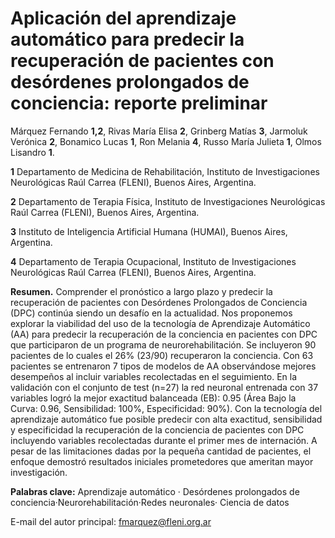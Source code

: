 # Aplicación del aprendizaje automático para predecir la recuperación de pacientes con desórdenes prolongados de conciencia: reporte preliminar

Márquez Fernando **1,2**,  Rivas María Elisa **2**, Grinberg Matías **3**, Jarmoluk Verónica **2**,
Bonamico Lucas **1**, Ron Melania **4**, Russo María Julieta **1**, Olmos Lisandro **1**.

**1** Departamento de Medicina de Rehabilitación, Instituto de Investigaciones Neurológicas Raúl Carrea (FLENI), Buenos Aires, Argentina. 

**2** Departamento de Terapia Física, Instituto de Investigaciones Neurológicas Raúl Carrea (FLENI), Buenos Aires, Argentina.

**3** Instituto de Inteligencia Artificial Humana (HUMAI), Buenos Aires, Argentina.

**4** Departamento de Terapia Ocupacional, Instituto de Investigaciones Neurológicas Raúl Carrea (FLENI), Buenos Aires, Argentina.

**Resumen.** Comprender el pronóstico a largo plazo y predecir la recuperación de pacientes con Desórdenes Prolongados de Conciencia (DPC) continúa siendo un desafío en la actualidad. Nos proponemos explorar la viabilidad del uso de la tecnología de Aprendizaje Automático (AA) para predecir la recuperación de la conciencia en pacientes con DPC que participaron de un programa de neurorehabilitación. Se incluyeron 90 pacientes ​de lo cuales el 26% (23/90) recuperaron la conciencia. Con 63 pacientes se entrenaron 7 tipos de modelos de AA observándose mejores desempeños al incluir variables recolectadas en el seguimiento. En la validación con el conjunto de test (n=27) la red neuronal entrenada con 37 variables logró la mejor exactitud balanceada (EB): 0.95 (Área Bajo la Curva: 0.96, Sensibilidad: 100%, Especificidad: 90%). Con la tecnología del aprendizaje automático fue posible predecir con alta exactitud, sensibilidad y especificidad la recuperación de la conciencia de pacientes con DPC incluyendo variables recolectadas durante el primer mes de internación. A pesar de las limitaciones dadas por la pequeña cantidad de pacientes, el enfoque demostró resultados iniciales prometedores que ameritan mayor investigación.

**Palabras clave:** Aprendizaje automático ​· ​Desórdenes prolongados de conciencia​·​Neurorehabilitación​·​Redes neuronales·​ ​Ciencia de datos

E-mail del autor principal: fmarquez@fleni.org.ar

